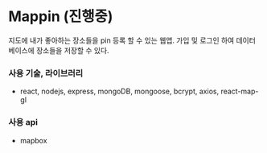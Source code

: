 # Mappin (진행중)

지도에 내가 좋아하는 장소들을 pin 등록 할 수 있는 웹앱. 가입 및 로그인 하여 데이터베이스에 장소들을 저장할 수 있다.

### 사용 기술, 라이브러리

- react, nodejs, express, mongoDB, mongoose, bcrypt, axios, react-map-gl

### 사용 api

- mapbox
